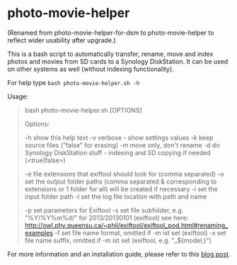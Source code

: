 # photo-movie-helper

(Renamed from photo-movie-helper-for-dsm to photo-movie-helper to reflect wider usability after upgrade.)

This is a bash script to automatically transfer, rename, move and index photos and movies from SD cards to a Synology DiskStation. It can be used on other systems as well (without indexing functionality).

For help type `bash photo-movie-helper.sh -h`

Usage:

>bash photo-movie-helper.sh [OPTIONS]
>
>    Options:
>
>    -h  show this help text
>    -v  verbose - show settings values
>    -k  keep source files ("false" for erasing)
>    -m  move only, don't rename
>    -d  do Synology DiskStation stuff - indexing and SD copying if needed (<true|false>)
>
>    -e  file extensions that exiftool should look for (comma separated)
>    -o  set the output folder paths (comma separated & corresponding to extensions or 1 folder for all)
>        will be created if necessary
>    -i  set the input folder path
>    -l  set the log file location with path and name
>
>    -p  set parameters for Exiftool
>    -s  set file subfolder, e.g. "%Y/%Y%m%d/" for 2013/20130101 (exiftool)
>        see here: http://owl.phy.queensu.ca/~phil/exiftool/exiftool_pod.html#renaming_examples
>    -f  set file name format, omitted if -m ist set (exiftool)
>    -x  set file name suffix, omitted if -m ist set (exiftool, e.g. "_\${model;}")

For more information and an installation guide, please refer to this [blog post](http://www.netsinn.de/en/how-to-set-up-synologys-diskstation-to-automatically-transfer-rename-move-and-index-photos-movies/).
